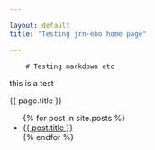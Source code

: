 ```yaml
---

layout: default
title: "Testing jrn-ebo home page"

---
```




        # Testing markdown etc
        
  this is a test
  
  {{ page.title }}
  
  
  <ul>
  {% for post in site.posts %}
    <li>
      <a href="{{ post.url }}">{{ post.title }}</a>
    </li>
  {% endfor %}
</ul>

